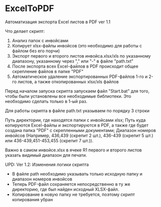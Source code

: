 # ExcelToPDF
Автоматизация экспорта Excel листов в PDF ver 1.1

Что делает скрипт:
1. Анализ папок с инвойсами
2. Копирует xlsx-файлы инвойсов (это необходимо для работы с файлом без его порчи)
3. Экспорт первого и второго листов инвойса.xlsx/xls по указанному диапазону, указанному через "," или "-" в файле "path.txt"
4. После экспорта всех Excel-файлов в PDF происходит общее скрепление файлов в папке "PDF"
5. Автоматическое удаление экспортированных PDF-файлов 1-го и 2-го листов, а также откопированных xlsx/xls файлов

Перед началом запуска скрипта запускаем файл "Start.bat" для того, чтобы были установлены все необходимые библиотеки. Это необходимо сделать только в 1-ый раз.

Для работы скрипта в файле path.txt указываем по порядку 3 строки

Путь директории, где находятся папки с инвойсами xlsx;
Путь куда копируются Excel-файлы и экспортируются в PDF, а также где будет создана папка "PDF" с скрепленными документами;
Диапазон номеров инвойсов (Например, 436,439 (скрепит 2 шт.), 436-439 (скрепит 5 шт.) или 436-439,451-453,455 (скрепит 7 шт.)).

Важно в самом инвойсе.xlsx в ячеке R1 первого и второго листов указать видимый диапазон для печати.

UPD:
Ver 1.2: Изменения логики скрипта
- В файле path необходимо указывать только исходную папку и диапазон номеров инвойсов
- Теперь PDF-файл сохраняется непосредственно в ту же директорию, где был найден исходный XLSX-файл.
- Копирование в новую папку не требуется, поэтому скрипт копирования убран 
